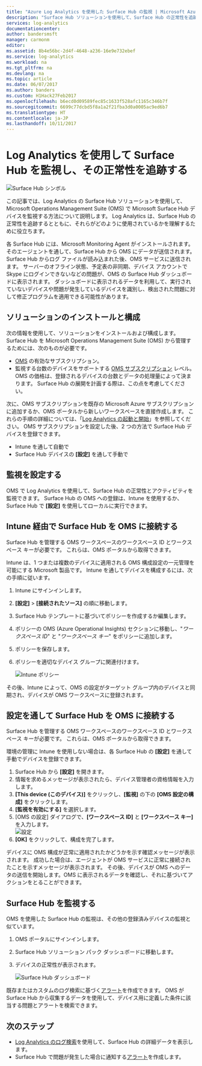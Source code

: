 ```yaml
---
title: "Azure Log Analytics を使用した Surface Hub の監視 | Microsoft Azure"
description: "Surface Hub ソリューションを使用して、Surface Hub の正常性を追跡し、Surface Hub がどのように使用されているかを理解します。"
services: log-analytics
documentationcenter: 
author: bandersmsft
manager: carmonm
editor: 
ms.assetid: 8b4e56bc-2d4f-4648-a236-16e9e732ebef
ms.service: log-analytics
ms.workload: na
ms.tgt_pltfrm: na
ms.devlang: na
ms.topic: article
ms.date: 06/07/2017
ms.author: banders
ms.custom: H1Hack27Feb2017
ms.openlocfilehash: b6ecd0d09589fec85c1633f528afc1165c346b7f
ms.sourcegitcommit: 6699c77dcbd5f8a1a2f21fba3d0a0005ac9ed6b7
ms.translationtype: HT
ms.contentlocale: ja-JP
ms.lasthandoff: 10/11/2017
---
```

# <a name="monitor-surface-hubs-with-log-analytics-to-track-their-health"></a>Log Analytics を使用して Surface Hub を監視し、その正常性を追跡する

![Surface Hub シンボル](./media/log-analytics-surface-hubs/surface-hub-symbol.png)

この記事では、Log Analytics の Surface Hub ソリューションを使用して、Microsoft Operations Management Suite (OMS) で Microsoft Surface Hub デバイスを監視する方法について説明します。 Log Analytics は、Surface Hub の正常性を追跡するとともに、それらがどのように使用されているかを理解するために役立ちます。

各 Surface Hub には、Microsoft Monitoring Agent がインストールされます。 そのエージェントを通して、Surface Hub から OMS にデータが送信されます。 Surface Hub からログ ファイルが読み込まれた後、OMS サービスに送信されます。 サーバーのオフライン状態、予定表の非同期、デバイス アカウントで Skype にログインできないなどの問題が、OMS の Surface Hub ダッシュボードに表示されます。 ダッシュボードに表示されるデータを利用して、実行されていないデバイスや問題が発生しているデバイスを識別し、検出された問題に対して修正プログラムを適用できる可能性があります。

## <a name="installing-and-configuring-the-solution"></a>ソリューションのインストールと構成
次の情報を使用して、ソリューションをインストールおよび構成します。 Surface Hub を Microsoft Operations Management Suite (OMS) から管理するためには、次のものが必要です。

* [OMS](http://www.microsoft.com/oms) の有効なサブスクリプション。
* 監視する台数のデバイスをサポートする [OMS サブスクリプション](https://azure.microsoft.com/pricing/details/log-analytics/) レベル。 OMS の価格は、登録されるデバイスの台数とデータの処理量によって決まります。 Surface Hub の展開を計画する際は、この点を考慮してください。

次に、OMS サブスクリプションを既存の Microsoft Azure サブスクリプションに追加するか、OMS ポータルから新しいワークスペースを直接作成します。 これらの手順の詳細については、「[Log Analytics の起動と開始](log-analytics-get-started.md)」を参照してください。 OMS サブスクリプションを設定した後、2 つの方法で Surface Hub デバイスを登録できます。

* Intune を通して自動で
* Surface Hub デバイスの **[設定]** を通して手動で

## <a name="set-up-monitoring"></a>監視を設定する
OMS で Log Analytics を使用して、Surface Hub の正常性とアクティビティを監視できます。 Surface Hub の OMS への登録は、Intune を使用するか、Surface Hub で **[設定]** を使用してローカルに実行できます。

## <a name="connect-surface-hubs-to-oms-through-intune"></a>Intune 経由で Surface Hub を OMS に接続する
Surface Hub を管理する OMS ワークスペースのワークスペース ID とワークスペース キーが必要です。 これらは、OMS ポータルから取得できます。

Intune は、1 つまたは複数のデバイスに適用される OMS 構成設定の一元管理を可能にする Microsoft 製品です。 Intune を通してデバイスを構成するには、次の手順に従います。

1. Intune にサインインします。
2. **[設定]** > **[接続されたソース]** の順に移動します。
3. Surface Hub テンプレートに基づいてポリシーを作成するか編集します。
4. ポリシーの OMS (Azure Operational Insights) セクションに移動し、"*ワークスペース ID*" と "*ワークスペース キー*" をポリシーに追加します。
5. ポリシーを保存します。
6. ポリシーを適切なデバイス グループに関連付けます。

   ![Intune ポリシー](./media/log-analytics-surface-hubs/intune.png)

その後、Intune によって、OMS の設定がターゲット グループ内のデバイスと同期され、デバイスが OMS ワークスペースに登録されます。

## <a name="connect-surface-hubs-to-oms-using-the-settings-app"></a>設定を通して Surface Hub を OMS に接続する
Surface Hub を管理する OMS ワークスペースのワークスペース ID とワークスペース キーが必要です。 これらは、OMS ポータルから取得できます。

環境の管理に Intune を使用しない場合は、各 Surface Hub の **[設定]** を通して手動でデバイスを登録できます。

1. Surface Hub から **[設定]** を開きます。
2. 情報を求めるメッセージが表示されたら、デバイス管理者の資格情報を入力します。
3. **[This device (このデバイス)]** をクリックし、**[監視]** の下の **[OMS 設定の構成]** をクリックします。
4. **[監視を有効にする]** を選択します。
5. [OMS の設定] ダイアログで、**[ワークスペース ID]** と **[ワークスペース キー]** を入力します。  
   ![設定](./media/log-analytics-surface-hubs/settings.png)
6. **[OK]** をクリックして、構成を完了します。

デバイスに OMS 構成が正常に適用されたかどうかを示す確認メッセージが表示されます。 成功した場合は、エージェントが OMS サービスに正常に接続されたことを示すメッセージが表示されます。 その後、デバイスが OMS へのデータの送信を開始します。OMS に表示されるデータを確認し、それに基づいてアクションをとることができます。

## <a name="monitor-surface-hubs"></a>Surface Hub を監視する
OMS を使用した Surface Hub の監視は、その他の登録済みデバイスの監視と似ています。

1. OMS ポータルにサインインします。
2. Surface Hub ソリューション パック ダッシュボードに移動します。
3. デバイスの正常性が表示されます。

   ![Surface Hub ダッシュボード](./media/log-analytics-surface-hubs/surface-hub-dashboard.png)

既存またはカスタムのログ検索に基づく[アラート](log-analytics-alerts.md)を作成できます。 OMS が Surface Hub から収集するデータを使用して、デバイス用に定義した条件に該当する問題とアラートを検索できます。

## <a name="next-steps"></a>次のステップ
* [Log Analytics のログ検索](log-analytics-log-searches.md)を使用して、Surface Hub の詳細データを表示します。
* Surface Hub で問題が発生した場合に通知する[アラート](log-analytics-alerts.md)を作成します。
